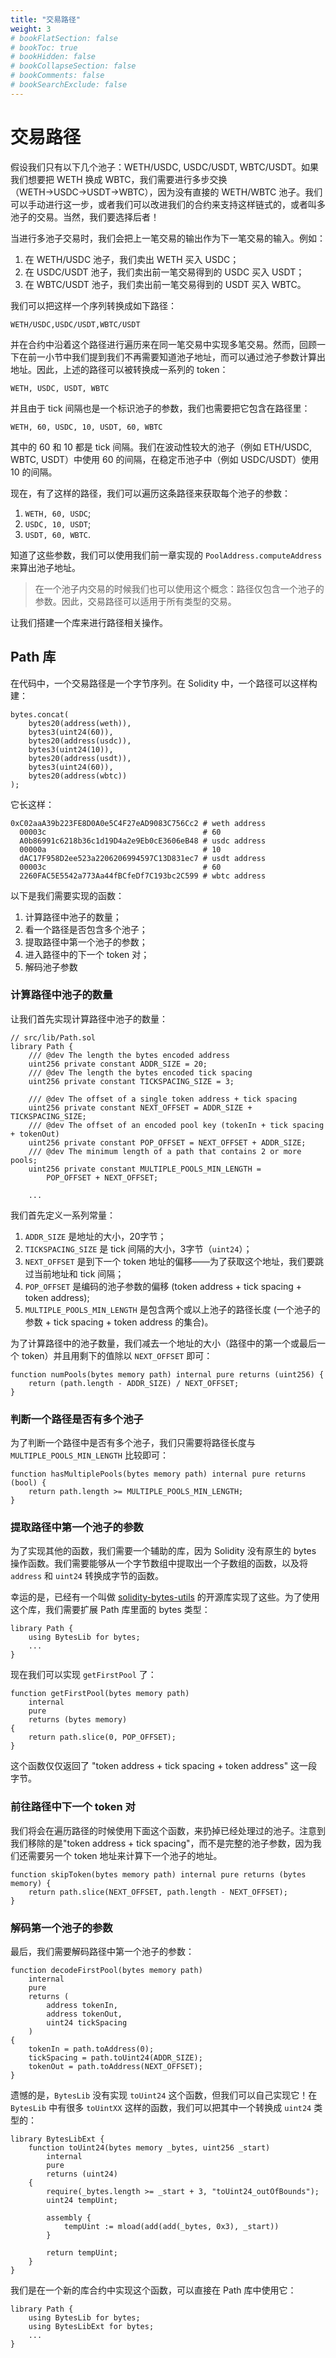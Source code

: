 ```yaml
---
title: "交易路径"
weight: 3
# bookFlatSection: false
# bookToc: true
# bookHidden: false
# bookCollapseSection: false
# bookComments: false
# bookSearchExclude: false
---
```


# 交易路径

假设我们只有以下几个池子：WETH/USDC, USDC/USDT, WBTC/USDT。如果我们想要把 WETH 换成 WBTC，我们需要进行多步交换（WETH→USDC→USDT→WBTC），因为没有直接的 WETH/WBTC 池子。我们可以手动进行这一步，或者我们可以改进我们的合约来支持这样链式的，或者叫多池子的交易。当然，我们要选择后者！

当进行多池子交易时，我们会把上一笔交易的输出作为下一笔交易的输入。例如：
1. 在 WETH/USDC 池子，我们卖出 WETH 买入 USDC；
2. 在 USDC/USDT 池子，我们卖出前一笔交易得到的 USDC 买入 USDT；
3. 在 WBTC/USDT 池子，我们卖出前一笔交易得到的 USDT 买入 WBTC。

我们可以把这样一个序列转换成如下路径：

```
WETH/USDC,USDC/USDT,WBTC/USDT
```

并在合约中沿着这个路径进行遍历来在同一笔交易中实现多笔交易。然而，回顾一下在前一小节中我们提到我们不再需要知道池子地址，而可以通过池子参数计算出地址。因此，上述的路径可以被转换成一系列的 token：

```
WETH, USDC, USDT, WBTC
```

并且由于 tick 间隔也是一个标识池子的参数，我们也需要把它包含在路径里：

```
WETH, 60, USDC, 10, USDT, 60, WBTC
```

其中的 60 和 10 都是 tick 间隔。我们在波动性较大的池子（例如 ETH/USDC, WBTC, USDT）中使用 60 的间隔，在稳定币池子中（例如 USDC/USDT）使用 10 的间隔。

现在，有了这样的路径，我们可以遍历这条路径来获取每个池子的参数：

1. `WETH, 60, USDC`;
2. `USDC, 10, USDT`;
3. `USDT, 60, WBTC`.

知道了这些参数，我们可以使用我们前一章实现的 `PoolAddress.computeAddress` 来算出池子地址。

> 在一个池子内交易的时候我们也可以使用这个概念：路径仅包含一个池子的参数。因此，交易路径可以适用于所有类型的交易。

让我们搭建一个库来进行路径相关操作。

## Path 库

在代码中，一个交易路径是一个字节序列。在 Solidity 中，一个路径可以这样构建：

```solidity
bytes.concat(
    bytes20(address(weth)),
    bytes3(uint24(60)),
    bytes20(address(usdc)),
    bytes3(uint24(10)),
    bytes20(address(usdt)),
    bytes3(uint24(60)),
    bytes20(address(wbtc))
);
```

它长这样：
```shell
0xC02aaA39b223FE8D0A0e5C4F27eAD9083C756Cc2 # weth address
  00003c                                   # 60
  A0b86991c6218b36c1d19D4a2e9Eb0cE3606eB48 # usdc address
  00000a                                   # 10
  dAC17F958D2ee523a2206206994597C13D831ec7 # usdt address
  00003c                                   # 60
  2260FAC5E5542a773Aa44fBCfeDf7C193bc2C599 # wbtc address
```

以下是我们需要实现的函数：
1. 计算路径中池子的数量；
2. 看一个路径是否包含多个池子；
3. 提取路径中第一个池子的参数；
4. 进入路径中的下一个 token 对；
5. 解码池子参数

### 计算路径中池子的数量

让我们首先实现计算路径中池子的数量：

```solidity
// src/lib/Path.sol
library Path {
    /// @dev The length the bytes encoded address
    uint256 private constant ADDR_SIZE = 20;
    /// @dev The length the bytes encoded tick spacing
    uint256 private constant TICKSPACING_SIZE = 3;

    /// @dev The offset of a single token address + tick spacing
    uint256 private constant NEXT_OFFSET = ADDR_SIZE + TICKSPACING_SIZE;
    /// @dev The offset of an encoded pool key (tokenIn + tick spacing + tokenOut)
    uint256 private constant POP_OFFSET = NEXT_OFFSET + ADDR_SIZE;
    /// @dev The minimum length of a path that contains 2 or more pools;
    uint256 private constant MULTIPLE_POOLS_MIN_LENGTH =
        POP_OFFSET + NEXT_OFFSET;

    ...
```

我们首先定义一系列常量：
1. `ADDR_SIZE` 是地址的大小，20字节；
2. `TICKSPACING_SIZE` 是 tick 间隔的大小，3字节（`uint24`）；
3. `NEXT_OFFSET` 是到下一个 token 地址的偏移——为了获取这个地址，我们要跳过当前地址和 tick 间隔；
4. `POP_OFFSET` 是编码的池子参数的偏移 (token address + tick spacing + token address);
5. `MULTIPLE_POOLS_MIN_LENGTH` 是包含两个或以上池子的路径长度 (一个池子的参数 + tick
spacing + token address 的集合)。

为了计算路径中的池子数量，我们减去一个地址的大小（路径中的第一个或最后一个 token）并且用剩下的值除以 `NEXT_OFFSET` 即可：

```solidity
function numPools(bytes memory path) internal pure returns (uint256) {
    return (path.length - ADDR_SIZE) / NEXT_OFFSET;
}
```

### 判断一个路径是否有多个池子
为了判断一个路径中是否有多个池子，我们只需要将路径长度与 `MULTIPLE_POOLS_MIN_LENGTH` 比较即可：

```solidity
function hasMultiplePools(bytes memory path) internal pure returns (bool) {
    return path.length >= MULTIPLE_POOLS_MIN_LENGTH;
}
```

### 提取路径中第一个池子的参数

为了实现其他的函数，我们需要一个辅助的库，因为 Solidity 没有原生的 bytes 操作函数。我们需要能够从一个字节数组中提取出一个子数组的函数，以及将 `address` 和 `uint24` 转换成字节的函数。

幸运的是，已经有一个叫做 [solidity-bytes-utils](https://github.com/GNSPS/solidity-bytes-utils) 的开源库实现了这些。为了使用这个库，我们需要扩展 Path 库里面的 bytes 类型：

```solidity
library Path {
    using BytesLib for bytes;
    ...
}
```

现在我们可以实现 `getFirstPool` 了：

```solidity
function getFirstPool(bytes memory path)
    internal
    pure
    returns (bytes memory)
{
    return path.slice(0, POP_OFFSET);
}
```

这个函数仅仅返回了 "token address + tick spacing + token address" 这一段字节。

### 前往路径中下一个 token 对

我们将会在遍历路径的时候使用下面这个函数，来扔掉已经处理过的池子。注意到我们移除的是"token address + tick spacing"，而不是完整的池子参数，因为我们还需要另一个 token 地址来计算下一个池子的地址。

```solidity
function skipToken(bytes memory path) internal pure returns (bytes memory) {
    return path.slice(NEXT_OFFSET, path.length - NEXT_OFFSET);
}
```

### 解码第一个池子的参数

最后，我们需要解码路径中第一个池子的参数：

```solidity
function decodeFirstPool(bytes memory path)
    internal
    pure
    returns (
        address tokenIn,
        address tokenOut,
        uint24 tickSpacing
    )
{
    tokenIn = path.toAddress(0);
    tickSpacing = path.toUint24(ADDR_SIZE);
    tokenOut = path.toAddress(NEXT_OFFSET);
}
```

遗憾的是，`BytesLib` 没有实现 `toUint24` 这个函数，但我们可以自己实现它！在 `BytesLib`  中有很多 `toUintXX` 这样的函数，我们可以把其中一个转换成 `uint24` 类型的：

```solidity
library BytesLibExt {
    function toUint24(bytes memory _bytes, uint256 _start)
        internal
        pure
        returns (uint24)
    {
        require(_bytes.length >= _start + 3, "toUint24_outOfBounds");
        uint24 tempUint;

        assembly {
            tempUint := mload(add(add(_bytes, 0x3), _start))
        }

        return tempUint;
    }
}
```

我们是在一个新的库合约中实现这个函数，可以直接在 Path 库中使用它：

```solidity
library Path {
    using BytesLib for bytes;
    using BytesLibExt for bytes;
    ...
}
```